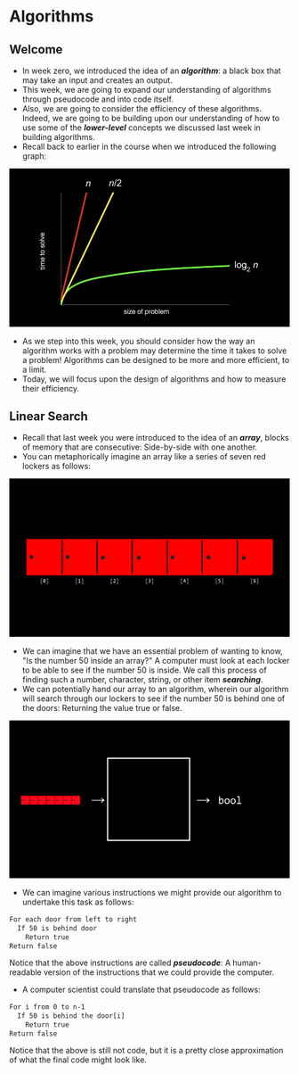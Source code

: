 # Algorithms

## Welcome

* In week zero, we introduced the idea of an ***algorithm***: a black box that may take an input and creates an output.
* This week, we are going to expand our understanding of algorithms through pseudocode and into code itself.
* Also, we are going to consider the efficiency of these algorithms. Indeed, we are going to be building upon our understanding of how to use some of the ***lower-level*** concepts we discussed last week in building algorithms.
* Recall back to earlier in the course when we introduced the following graph:

![graph](img/algorithm-graph.png)

* As we step into this week, you should consider how the way an algorithm works with a problem may determine the time it takes to solve a problem! Algorithms can be designed to be more and more efficient, to a limit.
* Today, we will focus upon the design of algorithms and how to measure their efficiency.

## Linear Search

* Recall that last week you were introduced to the idea of an ***array***, blocks of memory that are consecutive: Side-by-side with one another.
* You can metaphorically imagine an array like a series of seven red lockers as follows:

![red-lockers](img/red-lockers.png)

* We can imagine that we have an essential problem of wanting to know, "Is the number 50 inside an array?" A computer must look at each locker to be able to see if the number 50 is inside. We call this process of finding such a number, character, string, or other item ***searching***.
* We can potentially hand our array to an algorithm, wherein our algorithm will search through our lockers to see if the number 50 is behind one of the doors: Returning the value true or false.

![searching-in-array-blackbox](img/searching-in-array-blackbox.png)

* We can imagine various instructions we might provide our algorithm to undertake this task as follows:

```
For each door from left to right
  If 50 is behind door 
    Return true
Return false
```

Notice that the above instructions are called ***pseudocode***: A human-readable version of the instructions that we could provide the computer.

* A computer scientist could translate that pseudocode as follows:

```
For i from 0 to n-1 
  If 50 is behind the door[i]
    Return true
Return false
```

Notice that the above is still not code, but it is a pretty close approximation of what the final code might look like.
